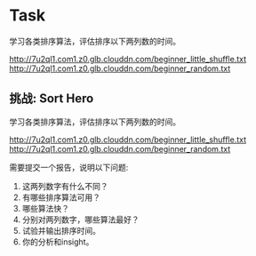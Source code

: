 # Task


学习各类排序算法，评估排序以下两列数的时间。

http://7u2ql1.com1.z0.glb.clouddn.com/beginner_little_shuffle.txt
http://7u2ql1.com1.z0.glb.clouddn.com/beginner_random.txt


## 挑战: Sort Hero

学习各类排序算法，评估排序以下两列数的时间。

http://7u2ql1.com1.z0.glb.clouddn.com/beginner_little_shuffle.txt
http://7u2ql1.com1.z0.glb.clouddn.com/beginner_random.txt

需要提交一个报告，说明以下问题:

1. 这两列数字有什么不同？
2. 有哪些排序算法可用？
3. 哪些算法快？
4. 分别对两列数字，哪些算法最好？
5. 试验并输出排序时间。
6. 你的分析和insight。
